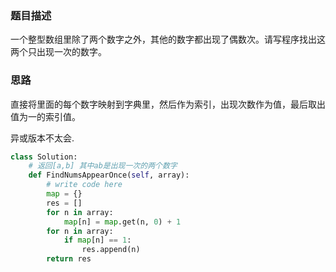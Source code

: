 ### 题目描述

一个整型数组里除了两个数字之外，其他的数字都出现了偶数次。请写程序找出这两个只出现一次的数字。

### 思路

直接将里面的每个数字映射到字典里，然后作为索引，出现次数作为值，最后取出值为一的索引值。

异或版本不太会.

```python
class Solution:
    # 返回[a,b] 其中ab是出现一次的两个数字
    def FindNumsAppearOnce(self, array):
        # write code here
        map = {}
        res = []
        for n in array:
            map[n] = map.get(n, 0) + 1
        for n in array:
            if map[n] == 1:
                res.append(n)
        return res

```

